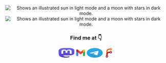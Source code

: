 <div>
  <p align="center">
    <picture>
    <source media="(prefers-color-scheme: dark)" srcset="https://github-readme-stats.vercel.app/api?username=xinyangli&theme=dracula&count_private=true&show_icons=true&include_all_commits=true">
    <source media="(prefers-color-scheme: light)" srcset="https://github-readme-stats.vercel.app/api?username=xinyangli&theme=swift&count_private=true&show_icons=true&include_all_commits=true">
    <img alt="Shows an illustrated sun in light mode and a moon with stars in dark mode." src="https://user-images.githubusercontent.com/25423296/163456779-a8556205-d0a5-45e2-ac17-42d089e3c3f8.png" height="184px">
    </picture>
    <picture>
    <source media="(prefers-color-scheme: dark)" srcset="https://github-readme-stats.vercel.app/api/top-langs/?username=xinyangli&theme=dracula&layout=compact&langs_count=8&include_all_commits=true">
    <source media="(prefers-color-scheme: light)" srcset="https://github-readme-stats.vercel.app/api/top-langs/?username=xinyangli&theme=swift&layout=compact&langs_count=8&include_all_commits=true">
    <img alt="Shows an illustrated sun in light mode and a moon with stars in dark mode." src="https://user-images.githubusercontent.com/25423296/163456779-a8556205-d0a5-45e2-ac17-42d089e3c3f8.png" height="184px">
    </picture>
  </p>
</div>

<h3 align="center">Find me at 👇</h3>
<p align="center">
  <a href="https://gts.xiny.li/@xin"><img src="./assets/mastodon.svg" height=30px width=50px/></a>
  <a href="mailto:lixinyang411@gmail.com"><img src="./assets/gmail.png" height=30px width=30px/></a>
  <a href="https://t.me/xinyang_li"><img src="./assets/telegram.svg" height=30px width=50px/></a>
  <a href="https://git.xiny.li/"><img src="./assets/forgejo.svg" height=30px width=30px/></a>
</p>
